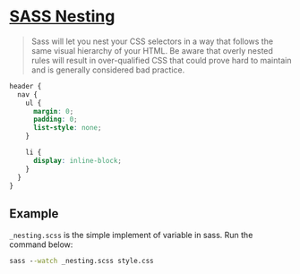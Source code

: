 # [SASS Nesting](https://sass-lang.com/guide/#nesting)

> Sass will let you nest your CSS selectors in a way that follows the same visual hierarchy of your HTML. Be aware that overly nested rules will result in over-qualified CSS that could prove hard to maintain and is generally considered bad practice.

```scss
header {
  nav {
    ul {
      margin: 0;
      padding: 0;
      list-style: none;
    }

    li {
      display: inline-block;
    }
  }
}
```

## Example

`_nesting.scss` is the simple implement of variable in sass. Run the command below:

```cmd
sass --watch _nesting.scss style.css
```
